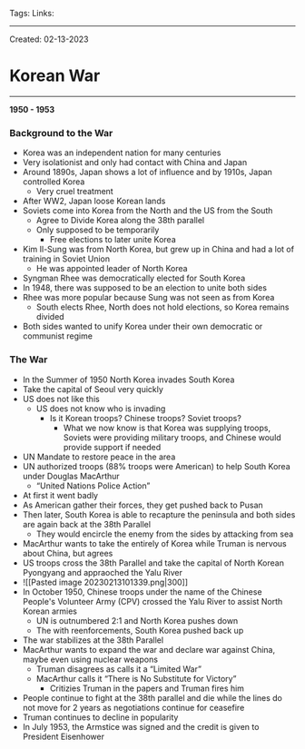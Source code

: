 Tags:
Links: 

---
Created: 02-13-2023
# Korean War
---
**1950 - 1953**
### Background to the War
- Korea was an independent nation for many centuries
- Very isolationist and only had contact with China and Japan
- Around 1890s, Japan shows a lot of influence and by 1910s, Japan controlled Korea
	- Very cruel treatment
- After WW2, Japan loose Korean lands
- Soviets come into Korea from the North and the US from the South
	- Agree to Divide Korea along the 38th parallel
	- Only supposed to be temporarily
		- Free elections to later unite Korea
- Kim Il-Sung was from North Korea, but grew up in China and had a lot of training in Soviet Union
	- He was appointed leader of North Korea
- Syngman Rhee was democratically elected for South Korea
- In 1948, there was supposed to be an election to unite both sides
- Rhee was more popular because Sung was not seen as from Korea
	- South elects Rhee, North does not hold elections, so Korea remains divided
- Both sides wanted to unify Korea under their own democratic or communist regime
### The War
- In the Summer of 1950 North Korea invades South Korea
- Take the capital of Seoul very quickly
- US does not like this
	- US does not know who is invading
		- Is it Korean troops? Chinese troops? Soviet troops?
			- What we now know is that Korea was supplying troops, Soviets were providing military troops, and Chinese would provide support if needed
- UN Mandate to restore peace in the area
- UN authorized troops (88% troops were American) to help South Korea under Douglas MacArthur
	- “United Nations Police Action”
- At first it went badly
- As American gather their forces, they get pushed back to Pusan
- Then later, South Korea is able to recapture the peninsula and both sides are again back at the 38th Parallel
	- They would encircle the enemy from the sides by attacking from sea
- MacArthur wants to take the entirely of Korea while Truman is nervous about China, but agrees
- US troops cross the 38th Parallel and take the capital of North Korean Pyongyang and appraoched the Yalu River
- ![[Pasted image 20230213101339.png|300]]
- In October 1950, Chinese troops under the name of the Chinese People's Volunteer Army (CPV) crossed the Yalu River to assist North Korean armies
	- UN is outnumbered 2:1 and North Korea pushes down
	- The with reenforcements, South Korea pushed back up
- The war stabilizes at the 38th Parallel
- MacArthur wants to expand the war and declare war against China, maybe even using nuclear weapons
	- Truman disagrees as calls it a “Limited War”
	- MacArthur calls it “There is No Substitute for Victory”
		- Critizies Truman in the papers and Truman fires him
- People continue to fight at the 38th parallel and die while the lines do not move for 2 years as negotiations continue for ceasefire
- Truman continues to decline in popularity
- In July 1953,  the Armstice was signed and the credit is given to President Eisenhower